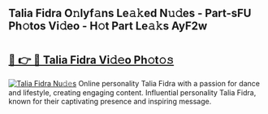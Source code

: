 ## Talia Fidra O𝚗lyf𝚊ns Le𝚊𝚔ed N𝚞𝚍es - Part-sFU Ph𝚘tos Vi𝚍eo - H𝚘t Part Le𝚊𝚔s AyF2w

# <h2><a href="http://hf5b7nz.feru.top/?c=Talia+Fidra">🔗 👉 🔴 Talia Fidra Vi𝚍𝚎o Ph𝚘t𝚘𝚜</a></h2>

[![Talia Fidra Nu𝚍𝚎s](https://i.imgur.com/0TWrTi3.gif)](http://hf5b7nz.feru.top/?c=Talia+Fidra)
Online personality Talia Fidra with a passion for dance and lifestyle, creating engaging content. Influential personality Talia Fidra, known for their captivating presence and inspiring message. 
